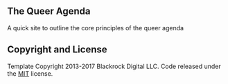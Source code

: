 ## The Queer Agenda

A quick site to outline the core principles of the queer agenda

## Copyright and License

Template Copyright 2013-2017 Blackrock Digital LLC. Code released under the [MIT](https://github.com/BlackrockDigital/startbootstrap-new-age/blob/gh-pages/LICENSE) license.